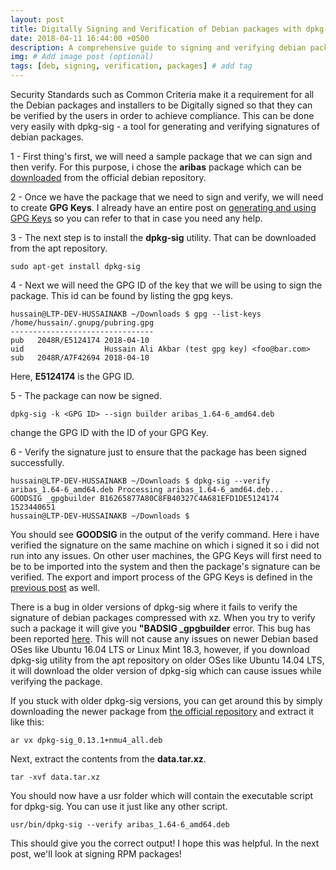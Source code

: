 ```yaml
---
layout: post
title: Digitally Signing and Verification of Debian packages with dpkg-sig
date: 2018-04-11 16:44:00 +0500
description: A comprehensive guide to signing and verifying debian packages # Add post description (optional)
img: # Add image post (optional)
tags: [deb, signing, verification, packages] # add tag
---
```


Security Standards such as Common Criteria make it a requirement for all the Debian packages and installers to be Digitally signed so that they can be verified by the users in order to achieve compliance. This can be done very easily with dpkg-sig - a tool for generating and verifying signatures of debian packages. 

1 - First thing's first, we will need a sample package that we can sign and then verify. For this purpose, i chose the **aribas** package which can be [downloaded](https://packages.debian.org/stable/math/aribas) from the official debian repository.

2 - Once we have the package that we need to sign and verify, we will need to create **GPG Keys**. I already have an entire post on [generating and using GPG Keys](../generating-and-using-GPG-keys/) so you can refer to that in case you need any help.

3 - The next step is to install the **dpkg-sig** utility. That can be downloaded from the apt repository.

```
sudo apt-get install dpkg-sig
```
4 - Next we will need the GPG ID of the key that we will be using to sign the package. This id can be found by listing the gpg keys.

```
hussain@LTP-DEV-HUSSAINAKB ~/Downloads $ gpg --list-keys
/home/hussain/.gnupg/pubring.gpg
--------------------------------
pub   2048R/E5124174 2018-04-10
uid                  Hussain Ali Akbar (test gpg key) <foo@bar.com>
sub   2048R/A7F42694 2018-04-10
```

Here, **E5124174** is the GPG ID.

5 - The package can now be signed.
```
dpkg-sig -k <GPG ID> --sign builder aribas_1.64-6_amd64.deb 
```
change the GPG ID with the ID of your GPG Key. 

6 - Verify the signature just to ensure that the package has been signed successfully.
```
hussain@LTP-DEV-HUSSAINAKB ~/Downloads $ dpkg-sig --verify aribas_1.64-6_amd64.deb Processing aribas_1.64-6_amd64.deb...
GOODSIG _gpgbuilder B16265877A80C8FB40327C4A681EFD1DE5124174 1523440651
hussain@LTP-DEV-HUSSAINAKB ~/Downloads $ 
```
You should see **GOODSIG** in the output of the verify command. Here i have verified the signature on the same machine on which i signed it so i did not run into any issues. On other user machines, the GPG Keys will first need to be to be imported into the system and then the package's signature can be verified. The export and import process of the GPG Keys is defined in the [previous post](../generating-and-using-GPG-keys/) as well. 

There is a bug in older versions of dpkg-sig where it fails to verify the signature of debian packages compressed with xz. When you try to verify such a package it will give you **"BADSIG _gpgbuilder** error. This bug has been reported [here](https://bugs.launchpad.net/ubuntu/+source/dpkg-sig/+bug/1342938). This will not cause any issues on newer Debian based OSes like Ubuntu 16.04 LTS or Linux Mint 18.3, however, if you download dpkg-sig utility from the apt repository on older OSes like Ubuntu 14.04 LTS, it will download the older version of dpkg-sig which can cause issues while verifying the package.

If you stuck with older dpkg-sig versions, you can get around this by simply downloading the newer package from [the official repository](http://ftp.us.debian.org/debian/pool/main/d/dpkg-sig/dpkg-sig_0.13.1+nmu4_all.deb) and extract it like this:
```
ar vx dpkg-sig_0.13.1+nmu4_all.deb
```
Next, extract the contents from the **data.tar.xz**.
```
tar -xvf data.tar.xz
```
You should now have a usr folder which will contain the executable script for dpkg-sig. You can use it just like any other script.
```
usr/bin/dpkg-sig --verify aribas_1.64-6_amd64.deb
```
This should give you the correct output! 
I hope this was helpful. In the next post, we'll look at signing RPM packages!
